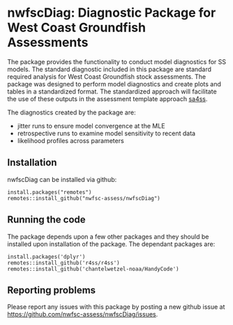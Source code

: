 # nwfscDiag: Diagnostic Package for West Coast Groundfish Assessments

The package provides the functionality to conduct model diagnostics for SS models.  The standard diagnostic included in this package are standard required analysis for West Coast Groundfish stock assessments.  The package was designed to perform model diagnostics and create plots and tables in a standardized format. The standardized approach will facilitate the use of these outputs in the assessment template approach [sa4ss](https://github.com/nwfsc-assess/sa4ss).

The diagnostics created by the package are:
- jitter runs to ensure model convergence at the MLE
- retrospective runs to examine model sensitivity to recent data 
- likelihood profiles across parameters 

## Installation

nwfscDiag can be installed via github:
```
install.packages("remotes")
remotes::install_github("nwfsc-assess/nwfscDiag")
```
## Running the code
The package depends upon a few other packages and they should be installed upon installation of the package. The dependant packages are:
```
install.packages('dplyr')
remotes::install_github('r4ss/r4ss')
remotes::install_github('chantelwetzel-noaa/HandyCode')
```

## Reporting problems

Please report any issues with this package by posting a new github issue at <https://github.com/nwfsc-assess/nwfscDiag/issues>. 
